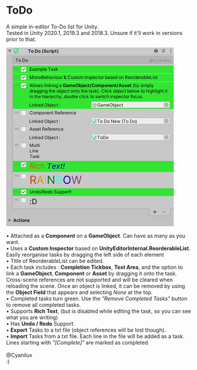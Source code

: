 # ToDo
A simple in-editor To-Do list for Unity.<br />
Tested in Unity 2020.1, 2019.3 and 2018.3. Unsure if it'll work in versions prior to that.<br />

![To Do](gif.gif)

• Attached as a **Component** on a **GameObject**. Can have as many as you want.<br />
• Uses a **Custom Inspector** based on **UnityEditorInternal.ReorderableList**. Easily reorganise tasks by dragging the left side of each element<br />
• Title of ReorderableList can be edited.<br />
• Each task includes : **Completion Tickbox**, **Text Area**, and the option to link a **GameObject**, **Component** or **Asset** by dragging it onto the task. Cross-scene references are not supported and will be cleared when reloading the scene. Once an object is linked, it can be removed by using the **Object Field** that appears and selecting *None* at the top.<br />
• Completed tasks turn green. Use the *"Remove Completed Tasks"* button to remove all completed tasks.<br />
• Supports **Rich Text**, (but is disabled while editing the task, so you can see what you are writing)<br />
• Has **Undo / Redo** Support.<br />
• **Export** Tasks to a txt file (object references will be lost though).<br />
• **Import** Tasks from a txt file. Each line in the file will be added as a task. Lines starting with *"[Complete]"* are marked as completed.<br />
<br />
@Cyanilux<br />
:)
